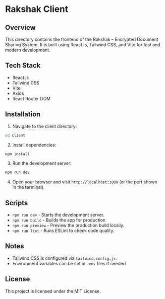 # Rakshak Client

## Overview

This directory contains the frontend of the Rakshak – Encrypted Document Sharing System. It is built using React.js, Tailwind CSS, and Vite for fast and modern development.

## Tech Stack

- React.js
- Tailwind CSS
- Vite
- Axios
- React Router DOM

## Installation

1. Navigate to the client directory:

```bash
cd client
```

2. Install dependencies:

```bash
npm install
```

3. Run the development server:

```bash
npm run dev
```

4. Open your browser and visit `http://localhost:3000` (or the port shown in the terminal).

## Scripts

- `npm run dev` - Starts the development server.
- `npm run build` - Builds the app for production.
- `npm run preview` - Preview the production build locally.
- `npm run lint` - Runs ESLint to check code quality.

## Notes

- Tailwind CSS is configured via `tailwind.config.js`.
- Environment variables can be set in `.env` files if needed.

## License

This project is licensed under the MIT License.
